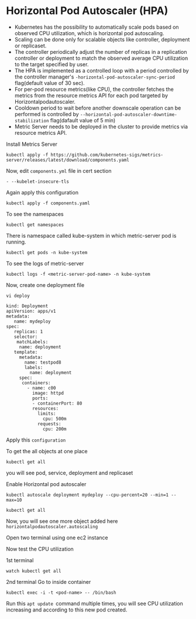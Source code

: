 # Horizontal Pod Autoscaler (HPA)

- Kubernetes has the possibility to automatically scale pods based on observed CPU utilization, which is horizontal pod autoscaling.
- Scaling can be done only for scalable objects like controller,  deployment or replicaset.
- The controller periodically adjust the number of replicas in a replication controller or deployment to match the observed average CPU utilization to the target specified by user.
- The HPA is implemented as a controlled loop with a period controlled by the controller manager's `-horizontal-pod-autoscaler-sync-period` flag(default value of 30 sec).
- For per-pod resource metrics(like CPU), the controller fetches the metrics from the resource metrics API for each pod targeted by Horizontalpodautoscaler.
- Cooldown period to wait before another downscale operation can be performed is controlled by `--horizontal-pod-autoscaler-downtime-stabilization` flag(dafault value of 5 min)
- Metric Server needs to be deployed in the cluster to provide metrics via resource metrics API.

Install Metrics Server

```
kubectl apply -f https://github.com/kubernetes-sigs/metrics-server/releases/latest/download/components.yaml
```
Now, edit `components.yml` file in cert section

```
- --kubelet-insecure-tls
```
Again apply this configuration
```
kubectl apply -f components.yaml
```
To see the namespaces

```
kubectl get namespaces
```
There is namespace called kube-system in which metric-server pod is running.

```
kubectl get pods -n kube-system
```
To see the logs of metric-server
```
kubectl logs -f <metric-server-pod-name> -n kube-system
```
Now, create one deployment file

`vi deploy`

```
kind: Deployment
apiVersion: apps/v1
metadata:
   name: mydeploy
spec:
   replicas: 1
   selector:
    matchLabels:
     name: deployment
   template:
     metadata:
       name: testpod8
       labels:
         name: deployment
     spec:
      containers:
        - name: c00
          image: httpd
          ports:
          - containerPort: 80
          resources:
            limits:
              cpu: 500m
            requests:
              cpu: 200m
```
Apply this `configuration`

To get the all objects at one place
```
kubectl get all
```
you will see pod, service, deployment and replicaset

Enable Horizontal pod autoscaler
```
kubectl autoscale deployment mydeploy --cpu-percent=20 --min=1 --max=10
```
```
kubectl get all
```
Now, you will see one more object added here `horizontalpodautoscaler.autoscaling`

Open two terminal using one ec2 instance

Now test the CPU utilization

1st terminal
```
watch kubectl get all
```

2nd terminal
Go to inside container
```
kubectl exec -i -t <pod-name> -- /bin/bash
```
Run this `apt update `command multiple times, you will see CPU utilization increasing and according to this new pod created.

